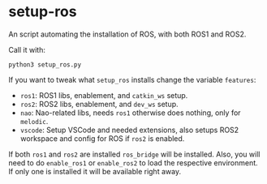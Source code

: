 # setup-ros
An script automating the installation of ROS, with both ROS1 and ROS2.

Call it with:

```shell
python3 setup_ros.py
```

If you want to tweak what `setup_ros` installs change the variable `features`:

* `ros1`: ROS1 libs, enablement, and `catkin_ws` setup.
* `ros2`: ROS2 libs, enablement, and `dev_ws` setup.
* `nao`: Nao-related libs, needs `ros1` otherwise does nothing, only for `melodic`.
* `vscode`: Setup VSCode and needed extensions, also setups ROS2 workspace and config for ROS if `ros2` is enabled.

If both `ros1` and `ros2` are installed `ros_bridge` will be installed. Also, you will need to do `enable_ros1` or `enable_ros2` to load the respective environment. If only one is installed it will be available right away.
